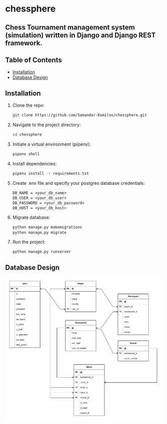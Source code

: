 # chessphere
## Chess Tournament management system (simulation) written in Django and Django REST framework. 

## Table of Contents
- [Installation](#installation)
- [Database Design](#database-design)

## Installation
1. Clone the repo:
    ```sh
    git clone https://github.com/Samandar-Komilov/chessphere.git
    ```
2. Navigate to the project directory:
    ```sh
    cd chessphere
    ```
3. Initiate a virtual environment (pipenv):
    ```sh
    pipenv shell
    ```
3. Install dependencies:
    ```sh
    pipenv install -r requirements.txt
    ```
4. Create .env file and specify your postgres database credentials:
    ```.env
    DB_NAME = <your_db_name>
    DB_USER = <your_db_user>
    DB_PASSWORD = <your_db_password>
    DB_HOST = <your_db_host>
    ```
5. Migrate database:
    ```sh
    python manage.py makemigrations
    python manage.py migrate
    ```
6. Run the project:
    ```sh
    python manage.py runserver
    ```

## Database Design

![ER Diagram](chessphere_dbschema.png)
